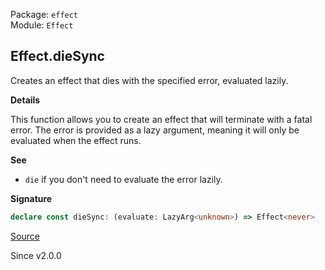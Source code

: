 Package: `effect`<br />
Module: `Effect`<br />

## Effect.dieSync

Creates an effect that dies with the specified error, evaluated lazily.

**Details**

This function allows you to create an effect that will terminate with a fatal error.
The error is provided as a lazy argument, meaning it will only be evaluated when the effect runs.

**See**

- `die` if you don't need to evaluate the error lazily.

**Signature**

```ts
declare const dieSync: (evaluate: LazyArg<unknown>) => Effect<never>
```

[Source](https://github.com/Effect-TS/effect/tree/main/packages/effect/src/Effect.ts#L2690)

Since v2.0.0